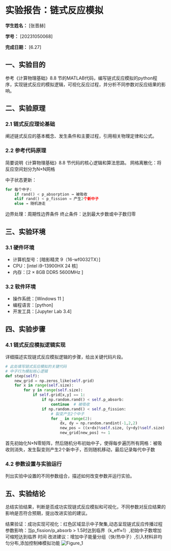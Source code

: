          
# 实验报告：链式反应模拟

**学生姓名：** [张晋赫]

**学号：** [20231050068]

**完成日期：** [6.27]

## 一、实验目的
参考《计算物理基础》8.8 节的MATLAB代码，编写链式反应模拟的python程序，实现链式反应的模拟逻辑，可视化反应过程，并分析不同参数对反应结果的影响。

## 二、实验原理
### 2.1 链式反应理论基础
阐述链式反应的基本概念、发生条件和主要过程，引用相关物理定律和公式。
### 2.2 参考代码原理
简要说明《计算物理基础》8.8 节代码的核心逻辑和算法思路。
网格离散化：将反应空间划分为N×N网格

中子状态更新：
```python
for 每个中子:
    if rand() < p_absorption → 被吸收
    elif rand() < p_fission → 产生2个新中子
    else → 随机游走
```
边界处理：周期性边界条件
终止条件：达到最大步数或中子数归零

## 三、实验环境
### 3.1 硬件环境
- 计算机型号：[暗影精灵 9（16-wf0032TX）]
- CPU：[intel i9-13900HX 24 核]
- 内存：[2 × 8GB DDR5 5600MHz ]

### 3.2 软件环境
- 操作系统：[Windows 11 ]
- 编程语言：[python]
- 开发工具：[Jupyter Lab 3.4]


## 四、实验步骤
### 4.1 链式反应模拟逻辑实现
详细描述实现链式反应模拟逻辑的步骤，给出关键代码片段。
```python
# 此处填写链式反应模拟的关键代码
# 中子行为模拟核心逻辑
def step(self):
    new_grid = np.zeros_like(self.grid)
    for x in range(self.size):
        for y in range(self.size):
            if self.grid[x,y] == 1:
                if np.random.rand() < self.p_absorb:
                    continue  # 被吸收
                if np.random.rand() < self.p_fission:
                    # 裂变产生2个中子
                    for _ in range(2):
                        dx, dy = np.random.randint(-1,2,2)
                        new_pos = ((x+dx)%self.size, (y+dy)%self.size)
                        new_grid[new_pos] += 1
```
首先初始化N×N零矩阵，然后随机分布初始中子，使得每步遍历所有网格：被吸收则消失，发生裂变则产生2个新中子，否则随机移动，最后记录每代中子数

### 4.2 参数设置与实验运行
列出实验中设置的不同参数组合，描述如何改变参数并运行实验。

## 五、实验结论
总结实验结果，判断是否成功实现链式反应模拟和可视化，不同参数对反应结果的影响是否符合预期，提出改进实验的建议。

结果验证：成功实现可视化：红色区域显示中子聚集,动态呈现链式反应传播过程
参数影响：当p_fission/p_absorb > 1.5时达到临界（k_eff≈1）,初始中子数增加可缩短达到临界         时间
改进建议：增加中子能量分组（快/热中子）,引入材料非均匀分布,添加控制棒模拟功能
![Figure_1](https://github.com/user-attachments/assets/b066b9f2-3ca3-4f58-8289-7440c967c8ea)

        
